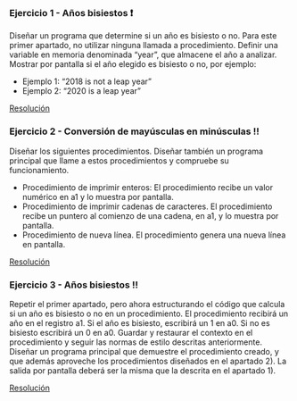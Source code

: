 ### Ejercicio 1 - Años bisiestos :heavy_exclamation_mark:
Diseñar un programa que determine si un año es bisiesto o no. Para este primer apartado, no utilizar ninguna llamada a procedimiento. Definir una variable en
memoria denominada “year”, que almacene el año a analizar. Mostrar por pantalla si el año elegido es bisiesto o no, por ejemplo:
* Ejemplo 1: “2018 is not a leap year”
* Ejemplo 2: “2020 is a leap year”

[Resolución](ejercicio1.asm)

### Ejercicio 2 - Conversión de mayúsculas en minúsculas :bangbang:
Diseñar los siguientes procedimientos. Diseñar también un programa principal que llame a estos procedimientos y compruebe su funcionamiento. 
- Procedimiento de imprimir enteros: El procedimiento recibe un valor numérico en a1 y lo muestra por pantalla.
- Procedimiento de imprimir cadenas de caracteres. El procedimiento recibe un puntero al comienzo de una cadena, en a1, y lo muestra por pantalla.
- Procedimiento de nueva línea. El procedimiento genera una nueva línea en pantalla.

[Resolución](ejercicio2.asm)

### Ejercicio 3 - Años bisiestos :bangbang:
Repetir el primer apartado, pero ahora estructurando el código que calcula si un año es bisiesto o no en un procedimiento. El procedimiento recibirá un año en el registro a1. Si el año es bisiesto, escribirá un 1 en a0. Si no es bisiesto escribirá un 0 en a0. Guardar y restaurar el contexto en el procedimiento y seguir las normas de estilo descritas anteriormente. Diseñar un programa principal que demuestre el procedimiento creado, y que además aproveche los procedimientos diseñados en el apartado 2). La salida por pantalla deberá ser la misma que la descrita en el apartado 1).

[Resolución](ejercicio3.asm)